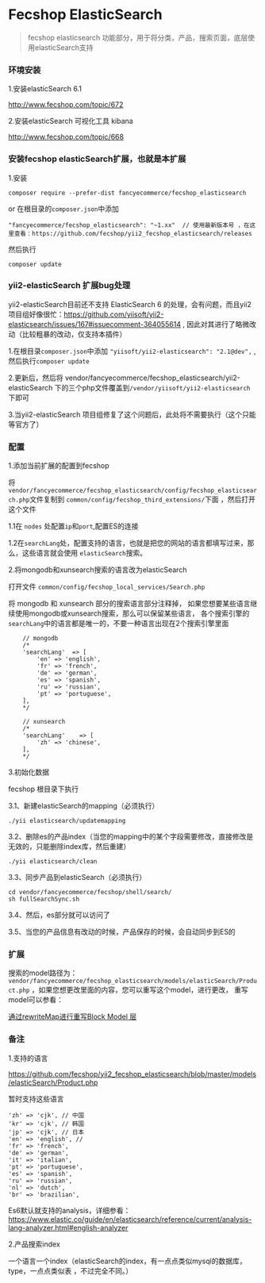 Fecshop ElasticSearch
======================

> fecshop elasticsearch 功能部分，用于将分类，产品，搜索页面，底层使用elasticSearch支持


### 环境安装

1.安装elasticSearch 6.1

http://www.fecshop.com/topic/672

2.安装elasticSearch 可视化工具 kibana

http://www.fecshop.com/topic/668


### 安装fecshop elasticSearch扩展，也就是本扩展

1.安装

```
composer require --prefer-dist fancyecommerce/fecshop_elasticsearch 
```

or 在根目录的`composer.json`中添加

```
"fancyecommerce/fecshop_elasticsearch": "~1.xx"  // 使用最新版本号 ，在这里查看：https://github.com/fecshop/yii2_fecshop_elasticsearch/releases 

```

然后执行

```
composer update
```

### yii2-elasticSearch 扩展bug处理

yii2-elasticSearch目前还不支持 ElasticSearch 6 的处理，会有问题，而且yii2项目组好像很忙：https://github.com/yiisoft/yii2-elasticsearch/issues/167#issuecomment-364055614
, 因此对其进行了略微改动（比较粗暴的改动，仅支持本插件）

1.在根目录`composer.json`中添加
`"yiisoft/yii2-elasticsearch": "2.1@dev",`
,然后执行`composer update`

2.更新后，然后将 vendor/fancyecommerce/fecshop_elasticsearch/yii2-elasticSearch
下的三个php文件覆盖到`/vendor/yiisoft/yii2-elasticsearch` 下即可

3.当yii2-elasticSearch 项目组修复了这个问题后，此处将不需要执行（这个只能等官方了）

### 配置

1.添加当前扩展的配置到fecshop

将 `vendor/fancyecommerce/fecshop_elasticsearch/config/fecshop_elasticsearch.php`文件复制到 `common/config/fecshop_third_extensions/`下面
，然后打开这个文件

1.1在 `nodes` 处配置`ip`和`port`,配置ES的连接

1.2在`searchLang`处，配置支持的语言，也就是把您的网站的语言都填写过来，那么，这些语言就会使用
`elasticSearch`搜索。 


2.将mongodb和xunsearch搜索的语言改为elasticSearch

打开文件 `common/config/fecshop_local_services/Search.php`

将 mongodb 和 xunsearch 部分的搜索语言部分注释掉，
如果您想要某些语言继续使用mongodb或xunsearch搜索，那么可以保留某些语言，
各个搜索引擎的`searchLang`中的语言都是唯一的，不要一种语言出现在2个搜索引擎里面

```
    // mongodb
    /*
    'searchLang'  => [
        'en' => 'english',
        'fr' => 'french',
        'de' => 'german',
        'es' => 'spanish',
        'ru' => 'russian',
        'pt' => 'portuguese',
    ],
    */
    
    // xunsearch
    /*
    'searchLang'    => [
        'zh' => 'chinese',
    ],
    */

```

3.初始化数据

fecshop 根目录下执行

3.1、新建elasticSearch的mapping（必须执行）

```
./yii elasticsearch/updatemapping
```

3.2、删除es的产品index（当您的mapping中的某个字段需要修改，直接修改是无效的，只能删除index库，然后重建）

```
./yii elasticsearch/clean
```

3.3、同步产品到elasticSearch（必须执行）

```
cd vendor/fancyecommerce/fecshop/shell/search/
sh fullSearchSync.sh
```

3.4、然后，es部分就可以访问了

3.5、当您的产品信息有改动的时候，产品保存的时候，会自动同步到ES的

### 扩展


搜索的model路径为： `vendor/fancyecommerce/fecshop_elasticsearch/models/elasticSearch/Product.php`
，如果您想更改里面的内容，您可以重写这个model，进行更改，
重写model可以参看：

[通过rewriteMap进行重写Block Model 层](http://www.fecshop.com/doc/fecshop-guide/develop/cn-1.0/guide-fecshop-rewrite-func.html#8rewritemapblock-model)


### 备注

1.支持的语言

https://github.com/fecshop/yii2_fecshop_elasticsearch/blob/master/models/elasticSearch/Product.php

暂时支持这些语言


```
'zh' => 'cjk', // 中国
'kr' => 'cjk', // 韩国
'jp' => 'cjk', // 日本
'en' => 'english', //
'fr' => 'french', 
'de' => 'german',
'it' => 'italian',
'pt' => 'portuguese',
'es' => 'spanish',
'ru' => 'russian',
'nl' => 'dutch',
'br' => 'brazilian', 
```

Es6默认就支持的analysis，详细参看：https://www.elastic.co/guide/en/elasticsearch/reference/current/analysis-lang-analyzer.html#english-analyzer

2.产品搜索index

一个语言一个index（elasticSearch的index，有一点点类似mysql的数据库，type，一点点类似表
，不过完全不同。）



